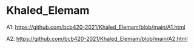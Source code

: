 # Khaled_Elemam

A1: https://github.com/bcb420-2021/Khaled_Elemam/blob/main/A1.html

A2: https://github.com/bcb420-2021/Khaled_Elemam/blob/main/A2.html
